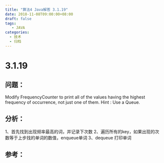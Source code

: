 ```yaml
---
title: "算法4 Java解答 3.1.19"
date: 2018-11-08T09:00:00+08:00
draft: false
tags:
   - JAVA
categories:
  - 技术
  - 归档
---
```



# 3.1.19

## 问题：

Modify FrequencyCounter to print all of the values having the highest frequency of occurrence, not just one of them. Hint : Use a Queue.

## 分析：

1、首先找到出现频率最高的词，并记录下次数
2、遍历所有的key，如果出现的次数等于上步找的单词的数值，enqueue单词
3、dequeue 打印单词

## 参考：

